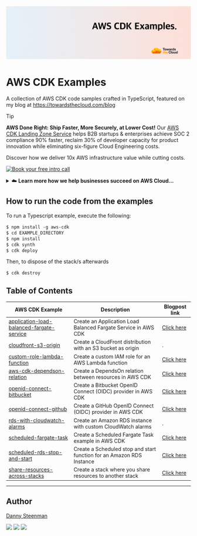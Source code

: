 # [![AWS CDK Examples Banner](./icons/github-title-banner.png)](https://towardsthecloud.com)

# AWS CDK Examples

A collection of AWS CDK code samples crafted in TypeScript, featured on my blog at https://towardsthecloud.com/blog

> [!TIP]
> **AWS Done Right: Ship Faster, More Securely, at Lower Cost!** Our [AWS CDK Landing Zone Service](https://towardsthecloud.com) helps B2B startups & enterprises achieve SOC 2 compliance 90% faster, reclaim 30% of developer capacity for product innovation while eliminating six-figure Cloud Engineering costs.
>
> Discover how we deliver 10x AWS infrastructure value while cutting costs.
>
> <a href="https://towardsthecloud.com/contact"><img alt="Book your free intro call" src="https://img.shields.io/badge/book%20your%20free%20intro%20call-success.svg?style=for-the-badge"/></a>
>
> <details><summary>☁️ <strong>Learn more how we help businesses succeed on AWS Cloud...</strong></summary>
>
><br/>
>
> AWS promises simplicity but delivers complexity. Businesses struggle with security risks and compliance requirements that divert developers from core product work.
>
> Without AWS expertise, you face vulnerabilities, technical debt, and market delays while competitors race ahead.
>
> Traditional consultancies worsen this by prioritizing billable hours over outcomes.
>
> We take the opposite approach, focusing exclusively on business outcomes by eliminating AWS complexity, accelerating your developers, and securing your infrastructure through:
>
> ### Deploying a [Secure Landing Zone](https://towardsthecloud.com/services/aws-landing-zone)
> - Multi-account architecture with strict security boundaries
>   - **100% score** on [CIS AWS Foundation Benchmark](https://docs.aws.amazon.com/securityhub/latest/userguide/cis-aws-foundations-benchmark.html)
>   - **96% rating** on [AWS foundational security best practices](https://docs.aws.amazon.com/securityhub/latest/userguide/fsbp-standard.html)
> - Manage user access securely on AWS via Single Sign-On (SSO)
> - Full AWS CDK implementation (Infrastructure as Code)
> - Multi-region deployments supported
> - Cross-account monitoring and security alerts
> - View our [Roadmap](https://github.com/towardsthecloud/aws-cdk-landing-zone-roadmap) for all implemented and upcoming features
>
> ### Upskilling and accelerating your developers
> - They get access to our production-ready, security-hardened AWS CDK components
> - They receive AWS best practices guidance to prevent technical debt
>
> ### Providing support and maintenance
> - Landing Zone gets updates and security patches
> - Priority Slack/Teams support for infrastructure challenges
> - Quarterly [security](https://towardsthecloud.com/services/aws-security-review) and [cost optimization](https://towardsthecloud.com/services/aws-cost-optimization) assessments to stay compliant and reduce AWS costs
>
> ## What This Means For Your Business
> - **30% Lower TCO**: Cut Total Cost by 40% through right-sized resources while eliminating the $150K+ cost of a specialized AWS hire.
> - **Accelerate Development**: Redirect 30% of engineering time from infrastructure to revenue-generating features with pre-built, compliant CDK components.
> - **Compliance-Ready Infrastructure**: Meet security requirements from day one with architecture that [speeds up audit preparation by 90%](https://towardsthecloud.com/blog/aws-landing-zone-case-study-accolade) for SOC 2, HIPAA, and other security frameworks.
>
> All of this is included in a [fixed monthly subscription](https://towardsthecloud.com/pricing). No lock-in, no large upfront costs, just predictable monthly pricing.
>
> Book a free call to see how we deliver 10x AWS infrastructure value at a fraction of a Cloud Engineer's cost.
>
> <a href="https://towardsthecloud.com/contact"><img alt="Book your free introduction call" src="https://img.shields.io/badge/book%20your%20free%20introduction%20call-success.svg?style=for-the-badge"/></a>
> </details>

## How to run the code from the examples

To run a Typescript example, execute the following:

```
$ npm install -g aws-cdk
$ cd EXAMPLE_DIRECTORY
$ npm install
$ cdk synth
$ cdk deploy
```

Then, to dispose of the stack/s afterwards

```
$ cdk destroy
```

## Table of Contents

| AWS CDK Example                                                                                    | Description                                                           | Blogpost link                                                                                            |
| -------------------------------------------------------------------------------------------------- | --------------------------------------------------------------------- | -------------------------------------------------------------------------------------------------------- |
| [application-load-balanced-fargate-service](./application-load-balanced-fargate-service/README.md) | Create an Application Load Balanced Fargate Service in AWS CDK        | [Click here](https://towardsthecloud.com/aws-cdk-application-load-balanced-fargate-service)              |
| [cloudfront-s3-origin](./cloudfront-s3-origin/README.md)                                           | Create a CloudFront distribution with an S3 bucket as origin          | .                                                                                                        |
| [custom-role-lambda-function](./custom-role-lambda-function/README.md)                             | Create a custom IAM role for an AWS Lambda function                   | [Click here](https://towardsthecloud.com/aws-cdk-custom-role-lambda-function)                            |
| [aws-cdk-dependson-relation](./custom-role-lambda-function/README.md)                              | Create a DependsOn relation between resources in AWS CDK              | [Click here](https://towardsthecloud.com/aws-cdk-dependson-relation)                                     |
| [openid-connect-bitbucket](./openid-connect-bitbucket/README.md)                                   | Create a Bitbucket OpenID Connect (OIDC) provider in AWS CDK          | [Click here](https://towardsthecloud.com/aws-cdk-openid-connect-bitbucket)                               |
| [openid-connect-github](./openid-connect-github/README.md)                                         | Create a GitHub OpenID Connect (OIDC) provider in AWS CDK             | [Click here](https://towardsthecloud.com/aws-cdk-openid-connect-github)                                  |
| [rds-with-cloudwatch-alarms](./rds-with-cloudwatch-alarms/README.md)                               | Create an Amazon RDS instance with custom CloudWatch alarms           | .                                                                                                        |
| [scheduled-fargate-task](./scheduled-fargate-task/README.md)                                       | Create a Scheduled Fargate Task example in AWS CDK                    | [Click here](https://towardsthecloud.com/aws-cdk-scheduled-fargate-task)                                 |
| [scheduled-rds-stop-and-start](./scheduled-rds-stop-and-start/README.md)                           | Create a Scheduled stop and start function for an Amazon RDS Instance | [Click here](https://aws.amazon.com/blogs/database/schedule-amazon-rds-stop-and-start-using-aws-lambda/) |
| [share-resources-across-stacks](./share-resources-across-stacks/README.md)                         | Create a stack where you share resources to another stack             | [Click here](https://towardsthecloud.com/share-resources-across-stacks-aws-cdk)                          |

---

## Author

[Danny Steenman](https://towardsthecloud.com/about)

[![](https://img.shields.io/badge/LinkedIn-0077B5?style=for-the-badge&logo=linkedin&logoColor=white)](https://www.linkedin.com/company/towardsthecloud)
[![](https://img.shields.io/badge/X-000000?style=for-the-badge&logo=x&logoColor=white)](https://twitter.com/dannysteenman)
[![](https://img.shields.io/badge/GitHub-2b3137?style=for-the-badge&logo=github&logoColor=white)](https://github.com/dannysteenman)
